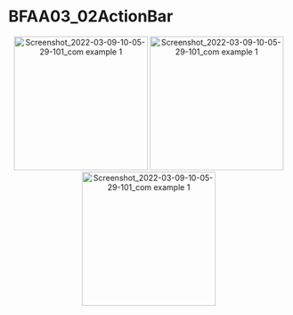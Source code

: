 # BFAA03_02ActionBar

<p align="center">
<img width="240" alt="Screenshot_2022-03-09-10-05-29-101_com example 1" src="https://user-images.githubusercontent.com/32328761/168951045-dd50d3c4-6ef3-4dc7-a3f5-7a31dbae463b.jpg">
<img width="240" alt="Screenshot_2022-03-09-10-05-29-101_com example 1" src="https://user-images.githubusercontent.com/32328761/168951048-a6444114-6fc3-4dfc-b5ee-ffed2a3b22ee.jpg">
<img width="240" alt="Screenshot_2022-03-09-10-05-29-101_com example 1" src="https://user-images.githubusercontent.com/32328761/168951052-78614f8b-28a3-4768-857e-6ff9d29411a1.jpg">
